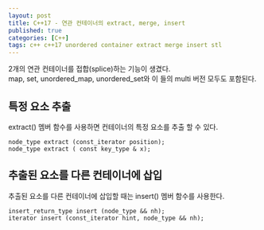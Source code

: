```yaml
---
layout: post
title: C++17 - 연관 컨테이너의 extract, merge, insert
published: true
categories: [C++]
tags: c++ c++17 unordered container extract merge insert stl
---
```

2개의 연관 컨테이너를 접합(splice)하는 기능이 생겼다.  
map, set, unordered_map, unordered_set와 이 들의 multi 버전 모두도 포함된다.  
  
  
## 특정 요소 추출
extract() 멤버 함수를 사용하면 컨테이너의 특정 요소를 추출 할 수 있다.  
  
```
node_type extract (const_iterator position);
node_type extract ( const key_type & x);
```
  
  
## 추출된 요소를 다른 컨테이너에 삽입
추출된 요소를 다른 컨테이너에 삽입할 때는 insert() 멤버 함수를 사용한다.  
  
```
insert_return_type insert (node_type && nh);
iterator insert (const_iterator hint, node_type && nh);
```
  
  